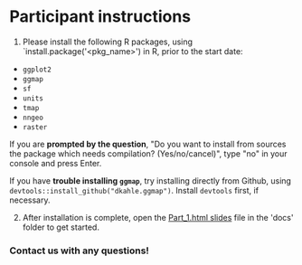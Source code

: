 # Participant instructions

1. Please install the following R packages, using `install.package('<pkg_name>') in R, prior to the start date:
  * `ggplot2`
  * `ggmap`
  * `sf`
  * `units`
  * `tmap`
  * `nngeo`
  * `raster`

  If you are __prompted by the question__, "Do you want to install from sources the package which needs compilation? (Yes/no/cancel)", type "no" in your console and press Enter.

  If you have __trouble installing `ggmap`__, try installing directly from Github, using
`devtools::install_github("dkahle.ggmap")`. Install `devtools` first, if necessary.

2. After installation is complete, open the [Part_1.html slides](https://dlab-geo.github.io/Geospatial-Fundamentals-in-R-with-sf/docs/Part_1.html#1) file in the 'docs' folder to get started.


### Contact us with any questions!
